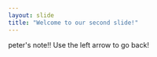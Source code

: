 ```yaml
---
layout: slide
title: "Welcome to our second slide!"
---
```

peter's note!!
Use the left arrow to go back!